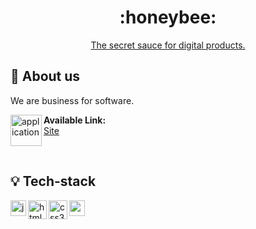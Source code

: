 <h1 align="center">
    :honeybee:
</h1>

<p align="center">
  <a href=https://linkedin.com/company/mangangaba>The secret sauce for digital products.</a>
</p>

<a id="https://github.com/gu-lak/mangangaba#grapes--projeto"></a>
## :pencil:  About us
We are business for software.

<img align="left" src="https://github.com/mariabarkouzou/Create-An-Awesome-README.md-File/blob/main/SVG%20Icons/Social%20Media%20SVG%20Icons/website.svg" height="50" alt="application"/>


<strong>Available Link:</strong> <br>
[Site](https://mangangaba.com.br) 

&nbsp;

<a id="https://github.com/gu-lak/mangangaba#bulb--tecnologias"></a>
## :bulb:  Tech-stack 

<p align="left">
    <img align="left" src="https://github.com/leungwensen/svg-icon/blob/master/dist/svg/logos/javascript.svg" height="25" alt="js icon"/>
&nbsp;
<img align="left" src="https://github.com/mariabarkouzou/Create-An-Awesome-README.md-File/blob/main/SVG%20Icons/Programming%20Languages%20SVG%20Icons/html-5.svg" height="30" alt="html5 icon"/>
<img align="left" src="https://github.com/mariabarkouzou/Create-An-Awesome-README.md-File/blob/main/SVG%20Icons/Design%20%26%20CSS%20Libraries%20SVG%20Icons/css3.svg" height="30" alt="css3 icon"/>
<img align="left" src="https://github.com/mariabarkouzou/Create-An-Awesome-README.md-File/blob/main/SVG%20Icons/Design%20%26%20CSS%20Libraries%20SVG%20Icons/sass.svg" height="25" alt="sass icon"/>

</p>
